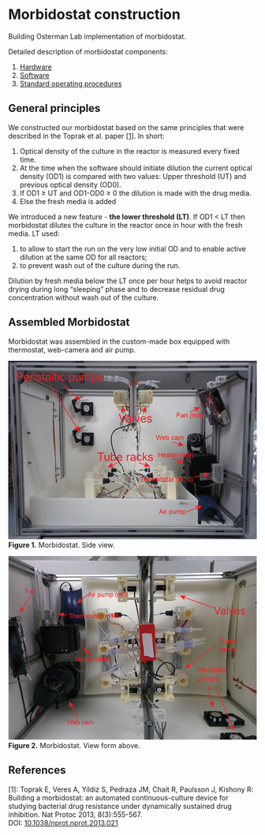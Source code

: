 # Morbidostat construction
Building Osterman Lab implementation of morbidostat.

Detailed description of morbidostat components:
1. [Hardware](./Hardware.md)
2. [Software](./Software.md)
3. [Standard operating procedures](./SOP.md)

## General principles
We constructed our morbidostat based on the same principles that were described in the Toprak et al. paper <a href='#link1'>[1]</a>. In short:  
1)	Optical density of the culture in the reactor is measured every fixed time.  
2)	At the time when the software should initiate dilution the current optical density (OD1) is compared with two values: Upper threshold (UT) and previous optical density (OD0).  
3)	If OD1 ≥ UT and OD1-OD0 ≥ 0 the dilution is made with the drug media.  
4)	Else the fresh media is added

We introduced a new feature - **the lower threshold (LT)**. If OD1 < LT then morbidostat dilutes the culture in the reactor once in hour with the fresh media. LT used:  
1. to allow to start the run on the very low initial OD and to enable active dilution at the same OD for all reactors;  
2. to prevent wash out of the culture during the run.

Dilution by fresh media below the LT once per hour helps to avoid reactor drying during long “sleeping” phase and to decrease residual drug concentration without wash out of the culture.

## Assembled Morbidostat

Morbidostat was assembled in the custom-made box equipped with thermostat, web-camera and air pump.

![Morbidostat side](./img/fig23_overview_side.png)<br>
**Figure 1.** Morbidostat. Side view.

![Morbidostat top](./img/fig24_overview_top.png)<br>
**Figure 2.** Morbidostat. View form above.

## References

<a name='link1'></a>[1]: Toprak E, Veres A, Yildiz S, Pedraza JM, Chait R, Paulsson J, Kishony R: Building a morbidostat: an automated continuous-culture device for studying bacterial drug resistance under dynamically sustained drug inhibition. Nat Protoc 2013, 8(3):555-567.  
DOI: [10.1038/nprot.nprot.2013.021](http://dx.doi.org/10.1038/nprot.nprot.2013.021)
